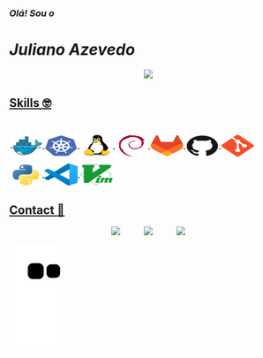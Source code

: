 ### _Olá! Sou o_  
# _Juliano Azevedo_



<div align="center">
  <a href="https://github.com/julianoihs">
  <img height="180em" src="https://github-readme-stats.vercel.app/api?username=julianoihs&show_icons=true&theme=great-gatsby&include_all_commits=true&count_private=true"/> 
</div>
  
  
 ## Skills :nerd_face:
<div style="display: inline_block"><br>
  <img align="center" alt="Rafa-docker" height="60" width="60" src="https://raw.githubusercontent.com/devicons/devicon/master/icons/docker/docker-original.svg">
  <img align="center" alt="Rafa-kubernetes" height="40" width="60" src="https://raw.githubusercontent.com/devicons/devicon/master/icons/kubernetes/kubernetes-plain.svg">
  <img align="center" alt="Rafa-Linux" height="40" width="60" src="https://raw.githubusercontent.com/devicons/devicon/master/icons/linux/linux-original.svg">
  <img align="center" alt="Rafa-debian" height="40" width="60" src="https://raw.githubusercontent.com/devicons/devicon/master/icons/debian/debian-original.svg">
  <img align="center" alt="Rafa-gitlab" height="40" width="60" src="https://raw.githubusercontent.com/devicons/devicon/master/icons/gitlab/gitlab-original.svg">
  <img align="center" alt="Rafa-github" height="40" width="60" src="https://raw.githubusercontent.com/devicons/devicon/master/icons/github/github-original.svg">
  <img align="center" alt="Rafa-git" height="40" width="60" src="https://raw.githubusercontent.com/devicons/devicon/master/icons/git/git-original.svg">
  <img align="center" alt="Rafa-Python" height="45" width="60" src="https://raw.githubusercontent.com/devicons/devicon/master/icons/python/python-original.svg">
  <img align="center" alt="Rafa-vscode" height="40" width="60" src="https://raw.githubusercontent.com/devicons/devicon/master/icons/vscode/vscode-original.svg">
  <img align="center" alt="Rafa-vim" height="40" width="60" src="https://raw.githubusercontent.com/devicons/devicon/master/icons/vim/vim-plain.svg">
</div>

  
  
  
  
  ## Contact :iphone:
  
<p align="center">
  <a href="https://www.linkedin.com/in/juliano-azevedo-b4798234/" target="_blank"><img src="https://img.shields.io/badge/-LinkedIn-%230077B5?style=for-the-badge&logo=linkedin&logoColor=white" target="_blank"></a> 
  &nbsp;&nbsp;&nbsp;&nbsp;&nbsp;&nbsp;&nbsp;&nbsp;&nbsp;
  <a href = "mailto:julianoihs@gmail.com"><img src="https://img.shields.io/badge/-Gmail-%23333?style=for-the-badge&logo=gmail&logoColor=white" target="_blank"></a>
  &nbsp;&nbsp;&nbsp;&nbsp;&nbsp;&nbsp;&nbsp;&nbsp;&nbsp;
  <a href = "https://t.me/julianoihs"><img src="https://img.shields.io/badge/Telegram-2CA5E0?style=for-the-badge&logo=telegram&logoColor=white" target="_blank"></a>
 <p align="center"> 


   
<div>
  
  ![Snake animation](https://github.com/rafaballerini/rafaballerini/blob/output/github-contribution-grid-snake.svg)
 
</div>

<!--
**julianoihs/julianoihs** is a ✨ _special_ ✨ repository because its `README.md` (this file) appears on your GitHub profile.

Here are some ideas to get you started:

- 🔭 Atualmente estou trabalhando em ...
- 🌱 Atualmente estou aprendendo ...
- 👯 Estou procurando colaborar em ...
- 🤔 Estou procurando ajuda com ...
- 💬 Pergunte-me sobre ...
- 📫 Como chegar até mim: ...
- 😄 Pronomes: ...
- ⚡ Curiosidade: ...

-->
